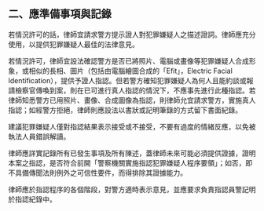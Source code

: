 ## 二、應準備事項與記錄

若情況許可的話，律師宜請求警方提示證人對犯罪嫌疑人之描述證詞。律師應充分使用，以提供犯罪嫌疑人最佳的法律意見。

若情況許可，律師宜設法確認警方是否已將照片、電腦或畫像等犯罪嫌疑人合成形象，或相似的長相、圖片（包括由電腦繪圖合成的「Efit」，Electric Facial Identification），提供予證人指認。但若警方確知犯罪嫌疑人為何人且能約談或報請檢察官傳喚到案，則在已可進行真人指認的情況下，不應事先進行此種指認。若律師知悉警方已用照片、畫像、合成圖像為指認，則律師允宜請求警方，實施真人指認；如經警方拒絕，律師則應設法以書狀或記明筆錄的方式留下書面紀錄。

建議犯罪嫌疑人僅對指認結果表示接受或不接受，不要有過度的情緒反應，以免被執法人員錯誤解讀。

律師應詳實記錄所有已發生事項及所有陳述，蓋律師未來可能必須提供證據，證明本案之指認，是否符合前開「警察機關實施指認犯罪嫌疑人程序要領」；如否，即不具備傳聞法則例外之可信性要件，而得排除其證據能力。

律師應於指認程序的各個階段，對警方適時表示意見，並應要求負責指認員警記明於指認紀錄中。
